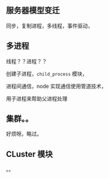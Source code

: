 ## 服务器模型变迁

同步，复制进程，多线程，事件驱动，

## 多进程

线程？？进程？？

创建子进程，`child_process` 模块，

进程间通信，node 实现通信使用管道技术，

用子进程来帮助父进程处理

## 集群。。

好烦呀。略过。

## CLuster 模块

。。